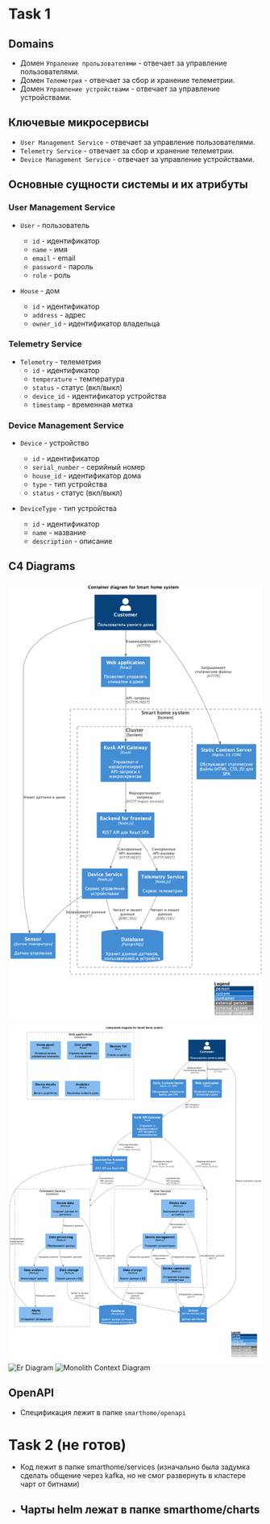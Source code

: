 # Task 1

## Domains

- Домен `Упраление прользователями` - отвечает за управление пользователями.
- Домен `Телеметрия` - отвечает за сбор и хранение телеметрии.
- Домен `Управление устройствами` - отвечает за управление устройствами.


## Ключевые микросервисы

- `User Management Service` - отвечает за управление пользователями.
- `Telemetry Service` - отвечает за сбор и хранение телеметрии.
- `Device Management Service` - отвечает за управление устройствами.

## Основные сущности системы и их атрибуты

### User Management Service
- `User` - пользователь
  - `id` - идентификатор
  - `name` - имя
  - `email` - email
  - `password` - пароль
  - `role` - роль

- `House` - дом
  - `id` - идентификатор
  - `address` - адрес
  - `owner_id` - идентификатор владельца

### Telemetry Service
- `Telemetry` - телеметрия
  - `id` - идентификатор
  - `temperature` - температура
  - `status` - статус (вкл/выкл)
  - `device_id` - идентификатор устройства
  - `timestamp` - временная метка

### Device Management Service
- `Device` - устройство
  - `id` - идентификатор
  - `serial_number` - серийный номер
  - `house_id` - идентификатор дома
  - `type` - тип устройства
  - `status` - статус (вкл/выкл)

- `DeviceType` - тип устройства
  - `id` - идентификатор
  - `name` - название
  - `description` - описание

## C4 Diagrams

![Containers Diagram](./smarthome/diagrams/out/containers-diagram.png)
![Components Diagram](./smarthome/diagrams/out/components-diagram.png)  
![Er Diagram](./smarthome/diagrams/out/er-diagram.png)
![Monolith Context Diagram](./smarthome/diagrams/out/monolith-context-diagram.png)

## OpenAPI

- Спецификация лежит в папке `smarthome/openapi`

# Task 2 (не готов)

- Код лежит в папке smarthome/services (изначально была задумка сделать общение через kafka, но не смог развернуть в кластере чарт от битнами)
- Чарты helm лежат в папке smarthome/charts
  - 


